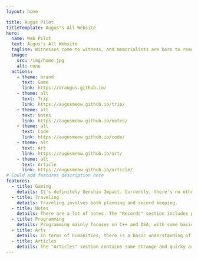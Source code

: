 ```yaml
---
layout: home

title: Augus Pilot
titleTemplate: Augus's All Website
hero:
  name: Web Pilot
  text: Augus's All Website
  tagline: Witnesses come to witness, and memorialists are born to remember. 
  image:
    src: /img/home.jpg
    alt: none
  actions:
    - theme: brand
      text: Game
      link: https://draugus.github.io/
    - theme: alt
      text: Trip
      link: https://augusmeow.github.io/trip/
    - theme: alt
      text: Notes
      link: https://augusmeow.github.io/notes/
    - theme: alt
      text: Code
      link: https://augusmeow.github.io/code/
    - theme: alt
      text: Art
      link: https://augusmeow.github.io/art/            
    - theme: alt
      text: Article
      link: https://augusmeow.github.io/article/           
# Could add features description here
features:
  - title: Gaming
    details: It's definitely Genshin Impact. Currently, there's no other game interest and nothing else to play. 
  - title: Traveling
    details: Traveling involves both planning and record keeping. 
  - title: Notes
    details: There are a lot of notes. The "Records" section includes pages currently being used. The "Career" section holds information about the future career path. The "Future" section contains miscellaneous items. The "Archives" section holds historical documents. The "Ideas" section is for personal musings. 
  - title: Programming
    details: Programming mainly focuses on C++ and DSA, with some basic essays - mostly on C++. There are fewer notes on other programming languages, and those related to programming are also included here. 
  - title: Arts
    details: In terms of humanities, there is a basic understanding of the humanities, such as art and economics. It also includes self-recorded language learning and some scattered history. 
  - title: Articles
    details: The "Articles" section contains some strange and quirky articles, which may or may not be strange
---
```

